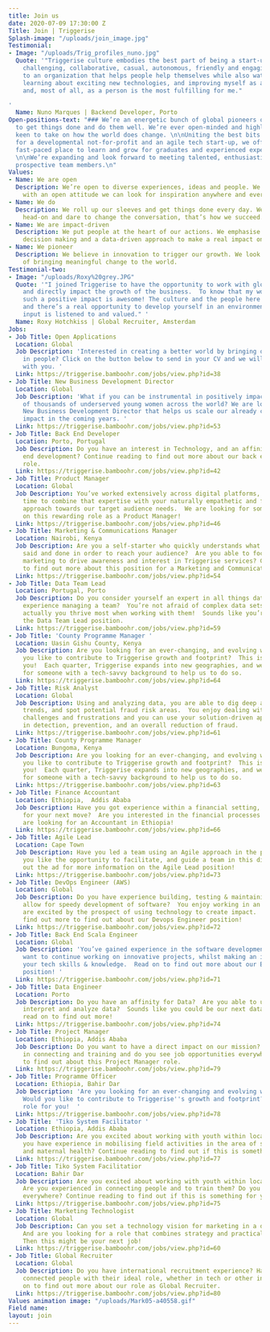 ```yaml
---
title: Join us
date: 2020-07-09 17:30:00 Z
Title: Join | Triggerise
Splash-image: "/uploads/join_image.jpg"
Testimonial:
- Image: "/uploads/Trig_profiles_nuno.jpg"
  Quote: '"Triggerise culture embodies the best part of being a start-up - it''s relaxed,
    challenging, collaborative, casual, autonomous, friendly and engaging.  Contributing
    to an organization that helps people help themselves while also watching it grow,
    learning about exciting new technologies, and improving myself as a developer
    and, most of all, as a person is the most fulfilling for me."

'
  Name: Nuno Marques | Backend Developer, Porto
Open-positions-text: "### We’re an energetic bunch of global pioneers on a mission
  to get things done and do them well. We’re ever open-minded and highly impact-driven,
  keen to take on how the world does change. \n\nUniting the best bits of working
  for a developmental not-for-profit and an agile tech start-up, we offer an inspiring
  fast-paced place to learn and grow for graduates and experienced experts alike.
  \n\nWe’re expanding and look forward to meeting talented, enthusiastic and driven
  prospective team members.\n"
Values:
- Name: We are open
  Description: We’re open to diverse experiences, ideas and people. We believe that
    with an open attitude we can look for inspiration anywhere and everywhere.
- Name: We do
  Description: We roll up our sleeves and get things done every day. We tackle challenges
    head-on and dare to change the conversation, that’s how we succeed.
- Name: We are impact-driven
  Description: We put people at the heart of our actions. We emphasise evidence-based
    decision making and a data-driven approach to make a real impact on the ground.
- Name: We pioneer
  Description: We believe in innovation to trigger our growth. We look for new possibilities
    of bringing meaningful change to the world.
Testimonial-two:
- Image: "/uploads/Roxy%20grey.JPG"
  Quote: '"I joined Triggerise to have the opportunity to work with global colleagues,
    and directly impact the growth of the business.  To know that my work is creating
    such a positive impact is awesome! The culture and the people here are great,
    and there’s a real opportunity to develop yourself in an environment where your
    input is listened to and valued." '
  Name: Roxy Hotchkiss | Global Recruiter, Amsterdam
Jobs:
- Job Title: Open Applications
  Location: Global
  Job Description: 'Interested in creating a better world by bringing out the best
    in people? Click on the button below to send in your CV and we will get in touch
    with you. '
  Link: https://triggerise.bamboohr.com/jobs/view.php?id=38
- Job Title: New Business Development Director
  Location: Global
  Job Description: 'What if you can be instrumental in positively impacting hundreds
    of thousands of underserved young women across the world? We are looking for a
    New Business Development Director that helps us scale our already considerable
    impact in the coming years. '
  Link: https://triggerise.bamboohr.com/jobs/view.php?id=53
- Job Title: Back End Developer
  Location: Porto, Portugal
  Job Description: Do you have an interest in Technology, and an affinity for back
    end development? Continue reading to find out more about our back end developer
    role.
  Link: https://triggerise.bamboohr.com/jobs/view.php?id=42
- Job Title: Product Manager
  Location: Global
  Job Description: You’ve worked extensively across digital platforms, now is the
    time to combine that expertise with your naturally empathetic and forward-thinking
    approach towards our target audience needs.  We are looking for someone to take
    on this rewarding role as a Product Manager!
  Link: https://triggerise.bamboohr.com/jobs/view.php?id=46
- Job Title: Marketing & Communications Manager
  Location: Nairobi, Kenya
  Job Description: Are you a self-starter who quickly understands what needs to be
    said and done in order to reach your audience?  Are you able to focus on targeted
    marketing to drive awareness and interest in Triggerise services? Continue reading
    to find out more about this position for a Marketing and Communications Manager.
  Link: https://triggerise.bamboohr.com/jobs/view.php?id=54
- Job Title: Data Team Lead
  Location: Portugal, Porto
  Job Description: Do you consider yourself an expert in all things data, and have
    experience managing a team?  You’re not afraid of complex data sets and tools,
    actually you thrive most when working with them!  Sounds like you’re a fit for
    the Data Team Lead position.
  Link: https://triggerise.bamboohr.com/jobs/view.php?id=59
- Job Title: 'County Programme Manager '
  Location: Uasin Gishu County, Kenya
  Job Description: Are you looking for an ever-changing, and evolving working environment?  Would
    you like to contribute to Triggerise growth and footprint?  This is the role for
    you!  Each quarter, Triggerise expands into new geographies, and we are looking
    for someone with a tech-savvy background to help us to do so.
  Link: https://triggerise.bamboohr.com/jobs/view.php?id=64
- Job Title: Risk Analyst
  Location: Global
  Job Description: Using and analyzing data, you are able to dig deep and identify
    trends, and spot potential fraud risk areas.  You enjoy dealing with people’s
    challenges and frustrations and you can use your solution-driven approach to assist
    in detection, prevention, and an overall reduction of fraud.
  Link: https://triggerise.bamboohr.com/jobs/view.php?id=61
- Job Title: County Programme Manager
  Location: Bungoma, Kenya
  Job Description: Are you looking for an ever-changing, and evolving working environment?  Would
    you like to contribute to Triggerise growth and footprint?  This is the role for
    you!  Each quarter, Triggerise expands into new geographies, and we are looking
    for someone with a tech-savvy background to help us to do so.
  Link: https://triggerise.bamboohr.com/jobs/view.php?id=63
- Job Title: Finance Accountant
  Location: Ethiopia,  Addis Ababa
  Job Description: Have you got experience within a financial setting, and are looking
    for your next move?  Are you interested in the financial processes within an NGO?  We
    are looking for an Accountant in Ethiopia!
  Link: https://triggerise.bamboohr.com/jobs/view.php?id=66
- Job Title: Agile Lead
  Location: Cape Town
  Job Description: Have you led a team using an Agile approach in the past?  Would
    you like the opportunity to facilitate, and guide a team in this direction?  Check
    out the ad for more information on the Agile Lead position!
  Link: https://triggerise.bamboohr.com/jobs/view.php?id=73
- Job Title: DevOps Engineer (AWS)
  Location: Global
  Job Description: Do you have experience building, testing & maintaining tools that
    allow for speedy development of software?  You enjoy working in an Agile way and
    are excited by the prospect of using technology to create impact.  Read on to
    find out more to find out about our Devops Engineer position!
  Link: https://triggerise.bamboohr.com/jobs/view.php?id=72
- Job Title: Back End Scala Engineer
  Location: Global
  Job Description: 'You’ve gained experience in the software development space, and
    want to continue working on innovative projects, whilst making an impact with
    your tech skills & knowledge.  Read on to find out more about our Backend Engineer
    position! '
  Link: https://triggerise.bamboohr.com/jobs/view.php?id=71
- Job Title: Data Engineer
  Location: Porto
  Job Description: Do you have an affinity for Data?  Are you able to use tools to
    interpret and analyze data?  Sounds like you could be our next data engineer,
    read on to find out more!
  Link: https://triggerise.bamboohr.com/jobs/view.php?id=74
- Job Title: Project Manager
  Location: Ethiopia, Addis Ababa
  Job Description: Do you want to have a direct impact on our mission?  Are you experienced
    in connecting and training and do you see job opportunities everywhere? Read more
    to find out about this Project Manager role.
  Link: https://triggerise.bamboohr.com/jobs/view.php?id=79
- Job Title: Programme Officer
  Location: Ethiopia, Bahir Dar
  Job Description: 'Are you looking for an ever-changing and evolving working environment?
    Would you like to contribute to Triggerise''s growth and footprint? This is the
    role for you!  '
  Link: https://triggerise.bamboohr.com/jobs/view.php?id=78
- Job Title: 'Tiko System Facilitator '
  Location: Ethiopia, Addis Ababa
  Job Description: Are you excited about working with youth within local, urban communities?  Do
    you have experience in mobilising field activities in the area of sexual, reproductive
    and maternal health? Continue reading to find out if this is something for you!
  Link: https://triggerise.bamboohr.com/jobs/view.php?id=77
- Job Title: Tiko System Facilitatior
  Location: Bahir Dar
  Job Description: Are you excited about working with youth within local, urban communities?
    Are you experienced in connecting people and to train them? Do you see job opportunities
    everywhere? Continue reading to find out if this is something for you!
  Link: https://triggerise.bamboohr.com/jobs/view.php?id=75
- Job Title: Marketing Technologist
  Location: Global
  Job Description: Can you set a technology vision for marketing in a digital world?
    And are you looking for a role that combines strategy and practical implementation?
    Then this might be your next job!
  Link: https://triggerise.bamboohr.com/jobs/view.php?id=60
- Job Title: Global Recruiter
  Location: Global
  Job Description: Do you have international recruitment experience? Have you successfully
    connected people with their ideal role, whether in tech or other industries?  Read
    on to find out more about our role as Global Recruiter.
  Link: https://triggerise.bamboohr.com/jobs/view.php?id=80
Values animation image: "/uploads/Mark05-a40558.gif"
Field name: 
layout: join
---
```


